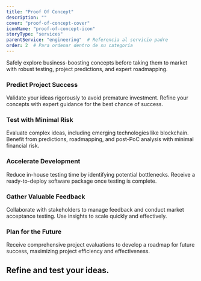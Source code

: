```yaml
---
title: "Proof Of Concept"
description: ""
cover: "proof-of-concept-cover"
iconName: "proof-of-concept-icon"
storyType: "services"
parentService: "engineering"  # Referencia al servicio padre
order: 2  # Para ordenar dentro de su categoría
---
```


Safely explore business-boosting concepts before taking them to market with robust testing, project predictions, and expert roadmapping.

### Predict Project Success

Validate your ideas rigorously to avoid premature investment. Refine your concepts with expert guidance for the best chance of success.

### Test with Minimal Risk

Evaluate complex ideas, including emerging technologies like blockchain. Benefit from predictions, roadmapping, and post-PoC analysis with minimal financial risk.

### Accelerate Development

Reduce in-house testing time by identifying potential bottlenecks. Receive a ready-to-deploy software package once testing is complete.

### Gather Valuable Feedback

Collaborate with stakeholders to manage feedback and conduct market acceptance testing. Use insights to scale quickly and effectively.

### Plan for the Future

Receive comprehensive project evaluations to develop a roadmap for future success, maximizing project efficiency and effectiveness.

## Refine and test your ideas.
